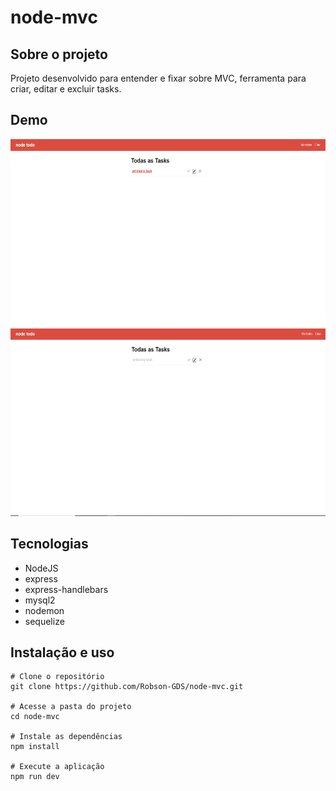 # node-mvc

## Sobre o projeto

Projeto desenvolvido para entender e fixar sobre MVC, ferramenta para criar, editar e excluir tasks.

## Demo

  <img height="300px" src="https://github.com/Robson-GDS/node-mvc/blob/main/forReadme/img1.png" />
  <img height="300px" src="https://github.com/Robson-GDS/node-mvc/blob/main/forReadme/img2.png" />

## Tecnologias

- NodeJS
- express
- express-handlebars
- mysql2
- nodemon
- sequelize

## Instalação e uso

```
# Clone o repositório
git clone https://github.com/Robson-GDS/node-mvc.git

# Acesse a pasta do projeto
cd node-mvc

# Instale as dependências
npm install

# Execute a aplicação
npm run dev

```
